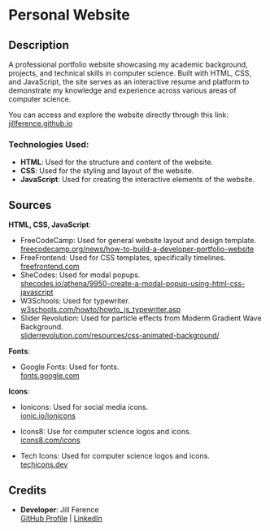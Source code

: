 # Personal Website
## Description
A professional portfolio website showcasing my academic background, projects, and technical skills in computer science. Built with HTML, CSS, and JavaScript, the site serves as an interactive resume and platform to demonstrate my knowledge and experience across various areas of computer science. 

You can access and explore the website directly through this link: [jillference.github.io](https://jillference.github.io)

### Technologies Used:
- **HTML**: Used for the structure and content of the website.
- **CSS**: Used for the styling and layout of the website.
- **JavaScript**: Used for creating the interactive elements of the website.

## Sources
**HTML, CSS, JavaScript**:  
- FreeCodeCamp: Used for general website layout and design template.
  <br>[freecodecamp.org/news/how-to-build-a-developer-portfolio-website](https://www.freecodecamp.org/news/how-to-build-a-developer-portfolio-website/)
- FreeFrontend: Used for CSS templates, specifically timelines.
  <br>[freefrontend.com](https://freefrontend.com/css-timelines/page/2/)<br>
- SheCodes: Used for modal popups.
  <br>[shecodes.io/athena/9950-create-a-modal-popup-using-html-css-javascript](https://www.shecodes.io/athena/9950-create-a-modal-popup-using-html-css-javascript)
- W3Schools: Used for typewriter.
  <br>[w3schools.com/howto/howto_js_typewriter.asp](https://www.w3schools.com/howto/howto_js_typewriter.asp)
- Slider Revolution: Used for particle effects from Moderm Gradient Wave Background.
  <br>[sliderrevolution.com/resources/css-animated-background/](https://www.sliderrevolution.com/resources/css-animated-background/)

**Fonts**:  
- Google Fonts: Used for fonts.
  <br>[fonts.google.com](https://fonts.google.com/)

**Icons**:  
- Ionicons: Used for social media icons.
  <br>[ionic.io/ionicons](https://ionic.io/ionicons)
  
- Icons8: Use for computer science logos and icons.
  <br>[icons8.com/icons](https://icons8.com/icons/)
- Tech Icons: Used for computer science logos and icons.
  <br>[techicons.dev](https://techicons.dev/)

## Credits
- **Developer**: Jill Ference  
  [GitHub Profile](https://github.com/jillference) | [LinkedIn](https://linkedin.com/in/jillference)
